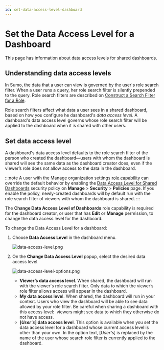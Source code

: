 ```yaml
---
id: set-data-access-level-dashboard
---
```


# Set the Data Access Level for a Dashboard

This page has information about data access levels for shared dashboards. 

## Understanding data access levels

In Sumo, the data that a user can view is governed by the user's role search filter. When a user runs a query, her role search filter is silently prepended to the query. Role search filters are described on [Construct a Search Filter for a Role](/docs/manage/users-roles/roles/construct-search-filter-for-role.md).

Role search filters affect what data a user sees in a shared dashboard, based on how you configure  he dashboard's *data access level*. A dashboard's data access level governs whose role search filter will be applied to the dashboard when it is shared with other users. 

## Set data access level

A dashboard's data access level defaults to the role search filter of the person who created the dashboard—users with whom the dashboard is shared will see the same data as the dashboard creator does, even if the viewer’s role does not allow access to the data in the dashboard.

:::note
A user with the Manage organization settings [role capability](/docs/manage/users-roles/roles/role-capabilities.md) can override the default behavior by enabling the [Data Access Level for Shared Dashboards](set-data-access-level-dashboard.md) security policy on **Manage** > **Security** > **Policies** page. If you enable the policy, newly-created dashboards will by default run with the role search filter of viewers with whom the dashboard is shared.
:::

The **Change Data Access Level of Dashboards** role capability is required for the dashboard creator, or user that has **Edit** or **Manage** permission, to change the data access level for the dashboard.

To change the Data Access Level for a dashboard:

1. Choose **Data Access Level** in the dashboard menu.

    ![data-access-level.png](/img/dashboards/data-access-level.png)
    
1. On the **Change Data Access Level** popup, select the desired data access level. 

    ![data-access-level-options.png](/img/dashboards/data-access-level-options.png) 
    
    * **Viewer’s data access level**. When shared, the dashboard will run with the viewer's role search filter. Only data to which the viewer’s role filter allows access will appear in the dashboard.  
    * **My data access level**. When shared, the dashboard will run in your context. Users who view the dashboard will be able to see data allowed by your role filter. Be careful when sharing a dashboard with this access level:  viewers might see data to which they otherwise do not have access. 
    * **\[*User's*\] data access level**. This option is available when you set the data access level for a dashboard whose current access level is other than your own. In the option text, \[*User's*\] is replaced by the name of the user whose search role filter is currently applied to the dashboard.

